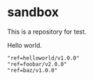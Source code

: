 # sandbox

This is a repository for test.

Hello world.

```
"ref=helloworld/v1.0.0"
"ref=foobar/v2.0.0"
"ref=baz/v1.0.0"
```

